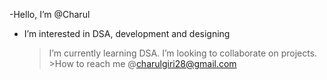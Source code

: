 -Hello, I’m @Charul
* I’m interested in DSA, development and designing
   >I’m currently learning DSA.
     >I’m looking to collaborate on projects.
        >How to reach me @charulgiri28@gmail.com
